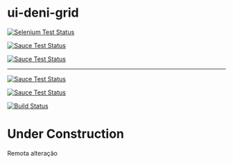# ui-deni-grid

[![Selenium Test Status](https://saucelabs.com/browser-matrix/ui-deni-grid.svg)](https://saucelabs.com/u/ui-deni-grid)

[![Sauce Test Status](https://saucelabs.com/browser-matrix/ui-deni-grid.svg)](https://saucelabs.com/u/ui-deni-grid)

[![Sauce Test Status](https://saucelabs.com/browser-matrix/ui-deni-grid.svg)](https://saucelabs.com/u/ui-deni-grid)

---------

<a href="https://saucelabs.com/u/denimar">
  <img src="https://saucelabs.com/buildstatus/denimar" alt="Sauce Test Status"/>
</a>

[![Sauce Test Status](https://saucelabs.com/buildstatus/denimar)](https://saucelabs.com/u/denimar)

[![Build Status](https://travis-ci.org/denimar/ui-deni-grid.svg?branch=master)](https://travis-ci.org/denimar/ui-deni-grid)

# Under Construction

Remota alteração
